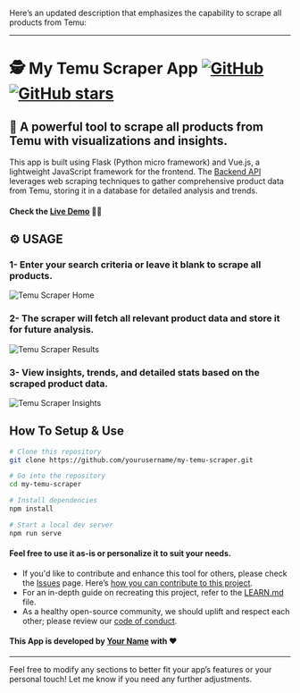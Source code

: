 Here’s an updated description that emphasizes the capability to scrape all products from Temu:

---

# 🕵️ My Temu Scraper App [![GitHub](https://img.shields.io/github/license/yourusername/my-temu-scraper?color=blue)](https://img.shields.io/github/license/yourusername/my-temu-scraper) [![GitHub stars](https://img.shields.io/github/stars/yourusername/my-temu-scraper)](https://github.com/yourusername/my-temu-scraper/stargazers)

## 🚀 A powerful tool to scrape all products from Temu with visualizations and insights.
This app is built using Flask (Python micro framework) and Vue.js, a lightweight JavaScript framework for the frontend. The [Backend API](https://github.com/yourusername/my-temu-scraper-api) leverages web scraping techniques to gather comprehensive product data from Temu, storing it in a database for detailed analysis and trends. 
#### Check the [Live Demo](https://mytemuscraper.herokuapp.com/) 👨‍💻

## ⚙️ USAGE
### 1- Enter your search criteria or leave it blank to scrape all products.
<img src="https://github.com/yourusername/my-temu-scraper/blob/main/screenshots/home.jpg" alt="Temu Scraper Home">

### 2- The scraper will fetch all relevant product data and store it for future analysis.
<img src="https://github.com/yourusername/my-temu-scraper/blob/main/screenshots/results.jpg" alt="Temu Scraper Results">

### 3- View insights, trends, and detailed stats based on the scraped product data.
<img src="https://github.com/yourusername/my-temu-scraper/blob/main/screenshots/insights.jpg" alt="Temu Scraper Insights">

## How To Setup & Use
```bash
# Clone this repository
git clone https://github.com/yourusername/my-temu-scraper.git

# Go into the repository
cd my-temu-scraper

# Install dependencies
npm install

# Start a local dev server
npm run serve
```

#### Feel free to use it as-is or personalize it to suit your needs.
- If you'd like to contribute and enhance this tool for others, please check the [Issues](https://github.com/yourusername/my-temu-scraper/issues) page. Here’s [how you can contribute to this project](https://docs.github.com/en/get-started/quickstart/contributing-to-projects).
- For an in-depth guide on recreating this project, refer to the [LEARN.md](https://github.com/yourusername/my-temu-scraper/LEARN.md) file.
- As a healthy open-source community, we should uplift and respect each other; please review our [code of conduct](https://github.com/yourusername/my-temu-scraper/blob/main/CODE_OF_CONDUCT.md).

#### This App is developed by [Your Name](https://github.com/yourusername) with ❤️

--- 

Feel free to modify any sections to better fit your app’s features or your personal touch! Let me know if you need any further adjustments.

